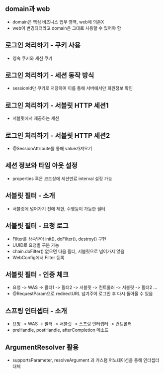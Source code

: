 ## domain과 web
* domain은 핵심 비즈니스 업무 영역, web에 의존X
* web이 변경되더라고 domain은 그대로 사용할 수 있어야 함

## 로그인 처리하기 - 쿠키 사용
* 영속 쿠키와 세션 쿠키

## 로그인 처리하기 - 세션 동작 방식
* sessionId만 쿠키로 저장하여 이를 통해 서버에서만 회원정보 확인

## 로그인 처리하기 - 서블릿 HTTP 세션1
* 서블릿에서 제공하는 세션

## 로그인 처리하기 - 서블릿 HTTP 세션2
* @SessionAttribute를 통해 value가져오기

## 세션 정보와 타임 아웃 설정
* properties 혹은 코드상에 세션만료 interval 설정 가능

## 서블릿 필터 - 소개
* 서블릿에 넘어가기 전에 제한, 수행등이 가능한 필터

## 서블릿 필터 - 요청 로그
* Filter를 상속받아 init(), doFilter(), destroy() 구현
* UUID로 요청별 구분 가능
* chain.doFilter() 없으면 다음 필터, 서블릿으로 넘어가지 않음
* WebConfig에서 Filter 등록

## 서블릿 필터 - 인증 체크
* 요청 -> WAS -> 필터1 -> 필터2 -> 서블릿 -> 컨트롤러 -> 서블릿 -> 필터2 ...
* @RequestParam으로 redirectURL 넘겨주어 로그인 후 다시 돌아올 수 있음

## 스프링 인터셉터 - 소개
* 요청 -> WAS -> 필터 -> 서블릿 -> 스프링 인터셉터 -> 컨트롤러
* preHandle, postHandle, afterCompletion 메소드

## ArgumentResolver 활용
* supportsParameter, resolveArgument 과 커스텀 어노테이션을 통해 인터셉터 대체
